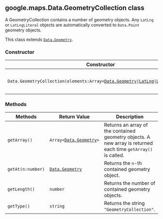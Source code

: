 <h2 id="Data.GeometryCollection">
google.maps.Data.GeometryCollection
class
</h2><p>A GeometryCollection contains a number of geometry objects. Any <code>LatLng</code> or <code>LatLngLiteral</code> objects are automatically converted to <code>Data.Point</code> geometry objects.</p><p>This class extends
<code><a href="https://github.com/amenadiel/google-maps-documentation/blob/master/docs/google.maps.Data.Geometry.md">Data.Geometry</a></code>.
</p><h3>Constructor</h3><table summary="class Data.GeometryCollection - Constructor" width="100%">
<thead>
<tr><th>Constructor</th>
<th>Description</th>
</tr></thead>
<tbody>
<tr>
<td><code>Data.GeometryCollection(elements:Array&lt;<a href="https://github.com/amenadiel/google-maps-documentation/blob/master/docs/google.maps.Data.Geometry.md">Data.Geometry</a>|<a href="https://github.com/amenadiel/google-maps-documentation/blob/master/docs/google.maps.LatLng.md">LatLng</a>|<a href="https://github.com/amenadiel/google-maps-documentation/blob/master/docs/google.maps.LatLngLiteral.md">LatLngLiteral</a>&gt;)</code></td>
<td>Constructs a <code>Data.GeometryCollection</code> from the given geometry objects or <code>LatLng</code>s.</td>
</tr>
</tbody>
</table><h3>Methods</h3><table summary="class Data.GeometryCollection - Methods" width="100%">
<thead>
<tr><th>Methods</th>
<th>Return Value</th>
<th>Description</th>
</tr></thead>
<tbody>
<tr>
<td><code>getArray()</code></td>
<td><code>Array&lt;<a href="https://github.com/amenadiel/google-maps-documentation/blob/master/docs/google.maps.Data.Geometry.md">Data.Geometry</a>&gt;</code></td>
<td>Returns an array of the contained geometry objects. A new array is returned each time <code>getArray()</code> is called.</td>
</tr>
<tr>
<td><code>getAt(n:number)</code></td>
<td><code><a href="https://github.com/amenadiel/google-maps-documentation/blob/master/docs/google.maps.Data.Geometry.md">Data.Geometry</a></code></td>
<td>Returns the <code>n</code>-th contained geometry object.</td>
</tr>
<tr>
<td><code>getLength()</code></td>
<td><code>number</code></td>
<td>Returns the number of contained geometry objects.</td>
</tr>
<tr>
<td><code>getType()</code></td>
<td><code>string</code></td>
<td>Returns the string <code>"GeometryCollection"</code>.</td>
</tr>
</tbody>
</table>